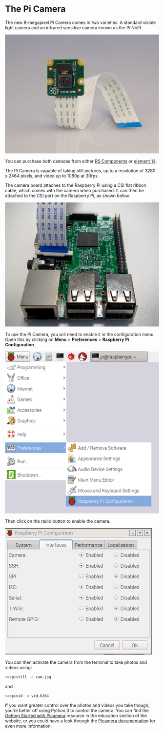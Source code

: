 # The Pi Camera

The new 8-megapixel Pi Camera comes in two varieties. A standard visible light camera and an infrared sensitive camera known as the Pi NoIR.

![](images/camera.jpg)

You can purchase both cameras from either [RS Components](http://uk.rs-online.com/web/c/computing-peripherals/embedded-systems/video-modules/?searchTerm=p-semis-l1-p5-0516_uk&searchType=Offers&h=s&sra=oss&redirect-relevancy-data=77633D4E4F4E4526) or [element 14](https://www.element14.com/community/community/raspberry-pi/raspberry-pi-accessories/raspberry-pi-camera-board).

The Pi Camera is capable of taking still pictures, up to a resolution of 3280 x 2464 pixels, and video up to 1080p at 30fps.

The camera board attaches to the Raspberry Pi using a CSI flat ribbon cable, which comes with the camera when purchased. It can then be attached to the CSI port on the Raspberry Pi, as shown below.

![](images/camera-attached.jpg)

To use the Pi Camera, you will need to enable it in the configuration menu. Open this by clicking on **Menu** > **Preferences** > **Raspberry Pi Configuration**

![](images/config.png)

Then click on the radio button to enable the camera.

![](images/enabled.png)

You can then activate the camera from the terminal to take photos and videos using:

``` bash
raspistill -o cam.jpg
```
and

``` bash
raspivid -o vid.h264
```

If you want greater control over the photos and videos you take though, you're better off using Python 3 to control the camera. You can find the [Getting Started with Picamera](https://www.raspberrypi.org/learning/getting-started-with-picamera/) resource in the education section of the website, or you could have a look through the [Picamera documentation](http://picamera.readthedocs.io/en/release-1.10/) for even more information.
